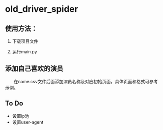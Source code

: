 # old_driver_spider

## 使用方法：

1. 下载项目文件

2. 运行main.py

## 添加自己喜欢的演员

&emsp;&emsp;在name.csv文件后面添加演员名称及对应初始页面，具体页面和格式可参考示例。

## To Do

- 设置ip池
- 设置user-agent

